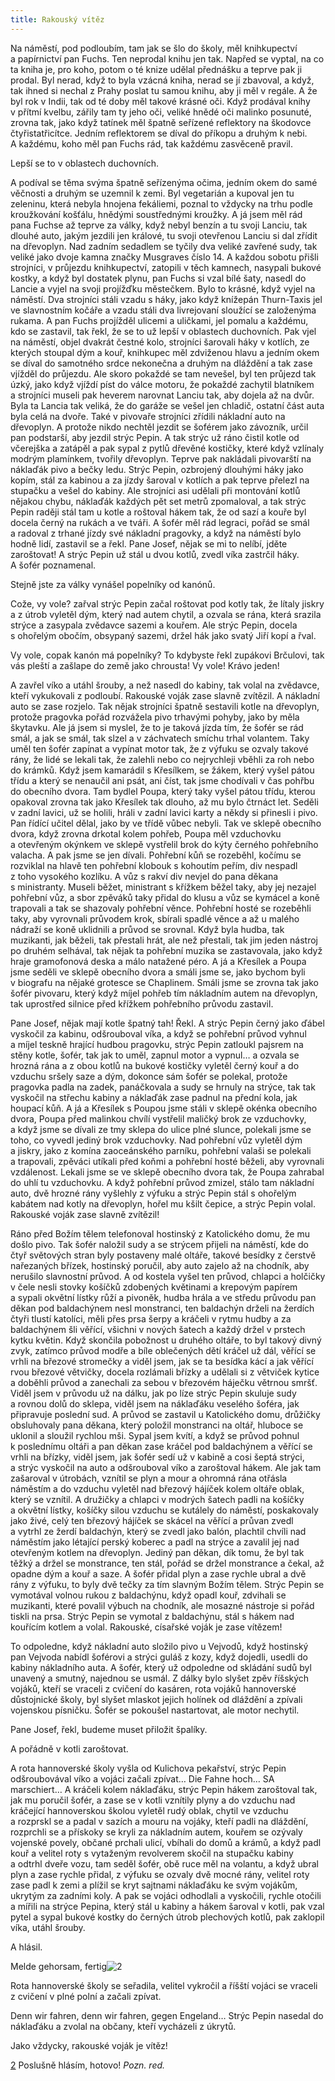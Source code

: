 ```yaml
---
title: Rakouský vítěz
---
```


  

Na náměstí, pod podloubím, tam jak se šlo do školy, měl knihkupectví a papírnictví pan Fuchs. Ten neprodal knihu jen tak. Napřed se vyptal, na co ta kniha je, pro koho, potom o té knize udělal přednášku a teprve pak ji prodal. Byl nerad, když to byla vzácná kniha, nerad se jí zbavoval, a když, tak ihned si nechal z Prahy poslat tu samou knihu, aby ji měl v regále. A že byl rok v Indii, tak od té doby měl takové krásné oči. Když prodával knihy v přítmí kvelbu, zářily tam ty jeho oči, veliké hnědé oči malinko posunuté, zrovna tak, jako když tatínek měl špatně seřízené reflektory na škodovce čtyřistatřicítce. Jedním reflektorem se díval do příkopu a druhým k nebi. A každému, koho měl pan Fuchs rád, tak každému zasvěceně pravil.

Lepší se to v oblastech duchovních.

A podíval se těma svýma špatně seřízenýma očima, jedním okem do samé věčnosti a druhým se uzemnil k zemi. Byl vegetarián a kupoval jen tu zeleninu, která nebyla hnojena fekáliemi, poznal to vždycky na trhu podle kroužkování košťálu, hnědými soustřednými kroužky. A já jsem měl rád pana Fuchse až teprve za války, když nebyl benzín a tu svoji Lanciu, tak dlouhé auto, jakým jezdili jen králové, tu svoji otevřenou Lanciu si dal zřídit na dřevoplyn. Nad zadním sedadlem se tyčily dva veliké zavřené sudy, tak veliké jako dvoje kamna značky Musgraves číslo 14. A každou sobotu přišli strojníci, v průjezdu knihkupectví, zatopili v těch kamnech, nasypali bukové kostky, a když byl dostatek plynu, pan Fuchs si vzal bílé šaty, nasedl do Lancie a vyjel na svoji projížďku městečkem. Bylo to krásné, když vyjel na náměstí. Dva strojníci stáli vzadu s háky, jako když knížepán Thurn-Taxis jel ve slavnostním kočáře a vzadu stáli dva livrejovaní sloužící se založenýma rukama. A pan Fuchs projížděl ulicemi a uličkami, jel pomalu a každému, kdo se zastavil, tak řekl, že se to už lepší v oblastech duchovních. Pak vjel na náměstí, objel dvakrát čestné kolo, strojníci šarovali háky v kotlích, ze kterých stoupal dým a kouř, knihkupec měl zdviženou hlavu a jedním okem se díval do samotného srdce nekonečna a druhým na dláždění a tak zase vjížděl do průjezdu. Ale skoro pokaždé se tam nevešel, byl ten průjezd tak úzký, jako když vjíždí píst do válce motoru, že pokaždé zachytil blatníkem a strojníci museli pak heverem narovnat Lanciu tak, aby dojela až na dvůr. Byla ta Lancia tak veliká, že do garáže se vešel jen chladič, ostatní část auta byla celá na dvoře. Také v pivovaře strojníci zřídili nákladní auto na dřevoplyn. A protože nikdo nechtěl jezdit se šoférem jako závozník, určil pan podstarší, aby jezdil strýc Pepin. A tak strýc už ráno čistil kotle od včerejška a zatápěl a pak sypal z pytlů dřevěné kostičky, které když vzlínaly modrým plamínkem, tvořily dřevoplyn. Teprve pak nakládali pivovarští na náklaďák pivo a bečky ledu. Strýc Pepin, ozbrojený dlouhými háky jako kopím, stál za kabinou a za jízdy šaroval v kotlích a pak teprve přelezl na stupačku a vešel do kabiny. Ale strojníci asi udělali při montování kotlů nějakou chybu, náklaďák každých pět set metrů zpomaloval, a tak strýc Pepin raději stál tam u kotle a roštoval hákem tak, že od sazí a kouře byl docela černý na rukách a ve tváři. A šofér měl rád legraci, pořád se smál a radoval z trhané jízdy své nákladní pragovky, a když na náměstí bylo hodně lidí, zastavil se a řekl. Pane Josef, nějak se mi to nelíbí, jděte zaroštovat! A strýc Pepin už stál u dvou kotlů, zvedl víka zastrčil háky. A šofér poznamenal.

Stejně jste za války vynášel popelníky od kanónů.

Cože, vy vole? zařval strýc Pepin začal roštovat pod kotly tak, že lítaly jiskry a z útrob vyletěl dým, který nad autem chytil, a ozvala se rána, která srazila strýce a zasypala zvědavce sazemi a kouřem. Ale strýc Pepin, docela s ohořelým obočím, obsypaný sazemi, držel hák jako svatý Jiří kopí a řval.

Vy vole, copak kanón má popelníky? To kdybyste řekl zupákovi Brčulovi, tak vás pleští a zašlape do země jako chrousta! Vy vole! Krávo jeden!

A zavřel víko a utáhl šrouby, a než nasedl do kabiny, tak volal na zvědavce, kteří vykukovali z podloubí. Rakouské voják zase slavně zvítězil. A nákladní auto se zase rozjelo. Tak nějak strojníci špatně sestavili kotle na dřevoplyn, protože pragovka pořád rozvážela pivo trhavými pohyby, jako by měla škytavku. Ale já jsem si myslel, že to je taková jízda tím, že šofér se rád smál, a jak se smál, tak slzel a v záchvatech smíchu trhal volantem. Taky uměl ten šofér zapínat a vypínat motor tak, že z výfuku se ozvaly takové rány, že lidé se lekali tak, že zalehli nebo co nejrychleji vběhli za roh nebo do krámků. Když jsem kamarádil s Křesílkem, se žákem, který vyšel pátou třídu a který se nenaučil ani psát, ani číst, tak jsme chodívali v čas pohřbu do obecního dvora. Tam bydlel Poupa, který taky vyšel pátou třídu, kterou opakoval zrovna tak jako Křesílek tak dlouho, až mu bylo čtrnáct let. Seděli v zadní lavici, už se holili, hráli v zadní lavici karty a někdy si přinesli i pivo. Pan řídící učitel dělal, jako by ve třídě vůbec nebyli. Tak ve sklepě obecního dvora, když zrovna drkotal kolem pohřeb, Poupa měl vzduchovku a otevřeným okýnkem ve sklepě vystřelil brok do kýty černého pohřebního valacha. A pak jsme se jen dívali. Pohřební kůň se rozeběhl, kočímu se rozviklal na hlavě ten pohřební klobouk s kohoutím peřím, div nespadl z toho vysokého kozlíku. A vůz s rakví div nevjel do pana děkana s ministranty. Museli běžet, ministrant s křížkem běžel taky, aby jej nezajel pohřební vůz, a sbor zpěváků taky přidal do klusu a vůz se kymácel a koně trapovali a tak se shazovaly pohřební věnce. Pohřební hosté se rozeběhli taky, aby vyrovnali průvodem krok, sbírali spadlé věnce a až u malého nádraží se koně uklidnili a průvod se srovnal. Když byla hudba, tak muzikanti, jak běželi, tak přestali hrát, ale než přestali, tak jim jeden nástroj po druhém selhával, tak nějak ta pohřební muzika se zastavovala, jako když hraje gramofonová deska a málo natažené péro. A já a Křesílek a Poupa jsme seděli ve sklepě obecního dvora a smáli jsme se, jako bychom byli v biografu na nějaké grotesce se Chaplinem. Smáli jsme se zrovna tak jako šofér pivovaru, který když míjel pohřeb tím nákladním autem na dřevoplyn, tak uprostřed silnice před křížkem pohřebního průvodu zastavil.

Pane Josef, nějak mají kotle špatný tah! Řekl. A strýc Pepin černý jako ďábel vyskočil za kabinu, odšrouboval víka, a když se pohřební průvod vyhnul a míjel teskně hrající hudbou pragovku, strýc Pepin zatloukl pajsrem na stěny kotle, šofér, tak jak to uměl, zapnul motor a vypnul… a ozvala se hrozná rána a z obou kotlů na bukové kostičky vyletěl černý kouř a do vzduchu sršely saze a dým, dokonce sám šofér se polekal, protože pragovka padla na zadek, panáčkovala a sudy se hrnuly na strýce, tak tak vyskočil na střechu kabiny a náklaďák zase padnul na přední kola, jak houpací kůň. A já a Křesílek s Poupou jsme stáli v sklepě okénka obecního dvora, Poupa před malinkou chvílí vystřelil maličký brok ze vzduchovky, a když jsme se dívali ze tmy sklepa do ulice plné slunce, polekali jsme se toho, co vyvedl jediný brok vzduchovky. Nad pohřební vůz vyletěl dým a jiskry, jako z komína zaoceánského parníku, pohřební valaši se polekali a trapovali, zpěváci utíkali před koňmi a pohřební hosté běželi, aby vyrovnali vzdálenost. Lekali jsme se ve sklepě obecního dvora tak, že Poupa zahrabal do uhlí tu vzduchovku. A když pohřební průvod zmizel, stálo tam nákladní auto, dvě hrozné rány vyšlehly z výfuku a strýc Pepin stál s ohořelým kabátem nad kotly na dřevoplyn, hořel mu kšilt čepice, a strýc Pepin volal. Rakouské voják zase slavně zvítězil!

Ráno před Božím tělem telefonoval hostinský z Katolického domu, že mu došlo pivo. Tak šofér naložil sudy a se strýcem přijeli na náměstí, kde do čtyř světových stran byly postaveny malé oltáře, takové besídky z čerstvě nařezaných břízek, hostinský poručil, aby auto zajelo až na chodník, aby nerušilo slavnostní průvod. A od kostela vyšel ten průvod, chlapci a holčičky v čele nesli stovky košíčků zdobených květinami a krepovým papírem a sypali okvětní lístky růží a pivoněk, hudba hrála a ve středu průvodu pan děkan pod baldachýnem nesl monstranci, ten baldachýn drželi na žerdích čtyři tlustí katolíci, měli přes prsa šerpy a kráčeli v rytmu hudby a za baldachýnem šli věřící, všichni v nových šatech a každý držel v prstech kytku květin. Když skončila pobožnost u druhého oltáře, to byl takový divný zvyk, zatímco průvod modře a bíle oblečených dětí kráčel už dál, věřící se vrhli na březové stromečky a viděl jsem, jak se ta besídka kácí a jak věřící rvou březové větvičky, docela rozlámali břízky a udělali si z větviček kytice a doběhli průvod a zanechali za sebou v březovém háječku větrnou smršť. Viděl jsem v průvodu už na dálku, jak po líze strýc Pepin skuluje sudy a rovnou dolů do sklepa, viděl jsem na náklaďáku veselého šoféra, jak připravuje poslední sud. A průvod se zastavil u Katolického domu, drůžičky obsluhovaly pana děkana, který položil monstranci na oltář, hluboce se uklonil a sloužil rychlou mši. Sypal jsem kvítí, a když se průvod pohnul k poslednímu oltáři a pan děkan zase kráčel pod baldachýnem a věřící se vrhli na břízky, viděl jsem, jak šofér sedí už v kabině a cosi šeptá strýci, a strýc vyskočil na auto a odšrouboval víko a zaroštoval hákem. Ale jak tam zašaroval v útrobách, vznítil se plyn a mour a ohromná rána otřásla náměstím a do vzduchu vyletěl nad březový hájíček kolem oltáře oblak, který se vznítil. A družičky a chlapci v modrých šatech padli na košíčky a okvětní lístky, košíčky silou vzduchu se kutálely do náměstí, poskakovaly jako živé, celý ten březový hájíček se skácel na věřící a průvan zvedl a vytrhl ze žerdí baldachýn, který se zvedl jako balón, plachtil chvíli nad náměstím jako létající perský koberec a padl na strýce a zavalil jej nad otevřeným kotlem na dřevoplyn. Jediný pan děkan, dík tomu, že byl tak těžký a držel se monstrance, ten stál, pořád se držel monstrance a čekal, až opadne dým a kouř a saze. A šofér přidal plyn a zase rychle ubral a dvě rány z výfuku, to byly dvě tečky za tím slavným Božím tělem. Strýc Pepin se vymotával volnou rukou z baldachýnu, když opadl kouř, zdvihali se muzikanti, které povalil výbuch na chodník, ale mosazné nástroje si pořád tiskli na prsa. Strýc Pepin se vymotal z baldachýnu, stál s hákem nad kouřícím kotlem a volal. Rakouské, císařské voják je zase vítězem!

To odpoledne, když nákladní auto složilo pivo u Vejvodů, když hostinský pan Vejvoda nabídl šoférovi a strýci guláš z kozy, když dojedli, usedli do kabiny nákladního auta. A šofér, který už odpoledne od skládání sudů byl unavený a smutný, najednou se usmál. Z dálky bylo slyšet zpěv říšských vojáků, kteří se vraceli z cvičení do kasáren, rota vojáků hannoverské důstojnické školy, byl slyšet mlaskot jejich holínek od dláždění a zpívali vojenskou písničku. Šofér se pokoušel nastartovat, ale motor nechytil.

Pane Josef, řekl, budeme muset přiložit špalíky.

A pořádně v kotli zaroštovat.

A rota hannoverské školy vyšla od Kulichova pekařství, strýc Pepin odšroubovával víko a vojáci začali zpívat… Die Fahne hoch… SA marschiert… A kráčeli kolem náklaďáku, strýc Pepin hákem zaroštoval tak, jak mu poručil šofér, a zase se v kotli vznítily plyny a do vzduchu nad kráčející hannoverskou školou vyletěl rudý oblak, chytil ve vzduchu a rozprskl se a padal v sazích a mouru na vojáky, kteří padli na dláždění, rozprchli se a přískoky se kryli za nákladním autem, kouřem se ozývaly vojenské povely, občané prchali ulicí, vbíhali do domů a krámů, a když padl kouř a velitel roty s vytaženým revolverem skočil na stupačku kabiny a odtrhl dveře vozu, tam seděl šofér, obě ruce měl na volantu, a když ubral plyn a zase rychle přidal, z výfuku se ozvaly dvě mocné rány, velitel roty zase padl k zemi a plížil se kryt sajtnami náklaďáku ke svým vojákům, ukrytým za zadními koly. A pak se vojáci odhodlali a vyskočili, rychle otočili a mířili na strýce Pepina, který stál u kabiny a hákem šaroval v kotli, pak vzal pytel a sypal bukové kostky do černých útrob plechových kotlů, pak zaklopil víka, utáhl šrouby.

A hlásil.

Melde gehorsam, fertig![2](#footnote-27518-2)

Rota hannoverské školy se seřadila, velitel vykročil a říšští vojáci se vraceli z cvičení v plné polní a začali zpívat.

Denn wir fahren, denn wir fahren, gegen Engeland… Strýc Pepin nasedal do náklaďáku a zvolal na občany, kteří vycházeli z úkrytů.

Jako vždycky, rakouské voják je vítěz!

  

[2](#footnote-27518-2-backlink) Poslušně hlásím, hotovo! _Pozn. red._
